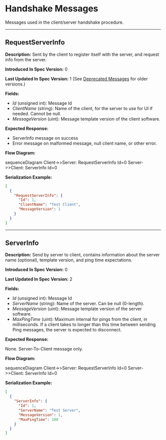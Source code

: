 # Handshake Messages

Messages used in the client/server handshake procedure.

---
## RequestServerInfo

**Description:** Sent by the client to register itself with the
server, and request info from the server.

**Introduced In Spec Version:** 0

**Last Updated In Spec Version:** 1 (See [Deprecated
Messages](deprecated.md#requestserverinfo-version-0) for older
versions.)

**Fields:**

* _Id_ \(unsigned int\): Message Id
* _ClientName_ \(string\): Name of the client, for the server to use
  for UI if needed. Cannot be null.
* _MessageVersion_ \(uint\): Message template version of the client
  software.

**Expected Response:**

* ServerInfo message on success
* Error message on malformed message, null client name, or other error.

**Flow Diagram:**

<mermaid>
sequenceDiagram
    Client->>Server: RequestServerInfo Id=0
    Server->>Client: ServerInfo Id=0
</mermaid>

**Serialization Example:**

```json
[
  {
    "RequestServerInfo": {
      "Id": 1,
      "ClientName": "Test Client",
      "MessageVersion": 1
    }
  }
]
```
---
## ServerInfo

**Description:** Send by server to client, contains information about
the server name \(optional\), template version, and ping time
expectations.

**Introduced In Spec Version:** 0

**Last Updated In Spec Version:** 2

**Fields:**

* _Id_ \(unsigned int\): Message Id
* _ServerName_ \(string\): Name of the server. Can be null \(0-length\).
* _MessageVersion_ \(uint\): Message template version of the server software.
* _MaxPingTime_ \(uint\): Maximum internal for pings from the client,
  in milliseconds. If a client takes to longer than this time between
  sending Ping messages, the server is expected to disconnect.

**Expected Response:**

None. Server-To-Client message only.

**Flow Diagram:**

<mermaid>
sequenceDiagram
    Client->>Server: RequestServerInfo Id=0
    Server->>Client: ServerInfo Id=0
</mermaid>

**Serialization Example:**

```json
[
  {
    "ServerInfo": {
      "Id": 1,
      "ServerName": "Test Server",
      "MessageVersion": 1,
      "MaxPingTime": 100
    }
  }
]
```

